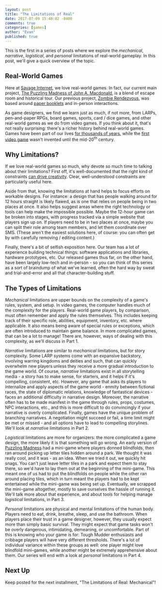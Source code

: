 ```yaml
---
layout: post
title: "The Limitations of Real"
date: 2017-07-09 15:40:02 -0400
comments: true
categories: [games]
author: "Evan"
published: true
---
```


This is the first in a series of posts where we explore the *mechanical*, *narrative*, *logistical*, and *personal* limitations of real-world gameplay.  In this post, we'll give a quick overview of the topic.

## Real-World Games

Here at [Savage Internet](https://savageinter.net/), we love real-world games.  In fact, our current main project, [The Puzzling Madness of John A. Macdonald](https://puzzlingmadness.ca/), is a blend of escape room and historical tour.  Our previous project, [Zombie Rendezvous](https://blog.savageinter.net/blog/2017/05/15/zombies/), was based around [paper booklets](https://drive.google.com/file/d/0B0jF681JP2rJcnJySEhudktxenM/view) and in-person interactions.

As game designers, we find we learn just as much, if not more, from LARPs, pen-and-paper RPGs, board games, sports, card / dice games, and other real-world games as we do from video games.  If you think about it, that's not really surprising: there's a richer history behind real-world games.  Games have been part of our lives [for thousands of years](https://www.harappa.com/blog/ancient-indus-dice), while the [first video game](https://www.aps.org/publications/apsnews/200810/physicshistory.cfm) wasn't invented until the mid-20<sup>th</sup> century.

## Why Limitations?

If we love real-world games so much, why devote so much time to talking about their limitations?  First off, it's well-documented that the right kind of constraints [can drive creativity](https://hbr.org/2013/01/how-intelligent-constraints-dr).  Clear, well-understood constraints are particularly useful here.

Aside from that, knowing the limitations at hand helps to focus efforts on workable designs.  For instance: a design that has people walking around for 12 hours straight is likely flawed, as is one that relies on people being in two places at once.  It also helps suggest areas where the right technology or tools can help make the impossible possible.  Maybe the 12-hour game can be broken into stages, with progress tracked via a simple website that players sign up on.  If players need to be in two places at once, maybe you can split their role among team members, and let them coordinate over SMS.  (These aren't the easiest solutions here, of course: you can often get by with carefully removing / editing content.)

Finally, there's a bit of selfish exposition here.  Our team has a lot of experience building technical things: software applications and libraries, hardware prototypes, etc.  Our released games thus far, on the other hand, have been largely low-tech and in-person - so you can think of this series as a sort of braindump of what we've learned, often the hard way by sweat and trial-and-error and all that character-building stuff.

## The Types of Limitations

*Mechanical* limitations are upper bounds on the complexity of a game's rules, system, and setup.  In video games, the computer handles much of the complexity for the players.  Real-world game players, by comparison, must often remember and apply the rules themselves.  This includes keeping track of their specific role, abilities, equipment, inventory, etc. where applicable.  It also means being aware of special rules or exceptions, which are often introduced to maintain game balance.  In more complicated games, that can be a lot to manage!  There are, however, ways of dealing with this complexity, as we'll discuss in Part 1.

*Narrative* limitations are similar to *mechanical* limitations, but for story complexity.  Some LARP systems come with an expansive backstory, involving warring kingdoms and deities and such, that can quickly overwhelm new players unless they receive a more gradual introduction to the game world.  Of course, *narrative* limitations exist in all storytelling media - a story has to make sense, for starters, and it helps if it's compelling, consistent, etc.  However, any game that asks its players to internalize and apply aspects of the game world - enmity between fictional races, the state of diplomatic relations, knowledge of fantastical devices - faces an additional difficulty in narrative design.  Moreover, the narrative often has to be made manifest in the game through rules, props, costumes, NPC interactions, etc., and this is more difficult to do convincingly if your narrative is overly complicated.  Finally, games have the unique problem of branching narratives.  A negotiation might succeed or fail, a time limit might be met or missed - and all options have to lead to compelling storylines.  We'll look at *narrative* limitations in Part 2.

*Logistical* limitations are more for organizers: the more complicated a game design, the more likely it is that something will go wrong.  An early version of [Puzzling Madness](https://puzzlingmadness.ca/) had a mini-game where players donned blindfolds, then ran around picking up letter tiles hidden around a park.  We thought it was really cool, and it was - as an idea.  When we tried it out, we quickly hit snags.  You can't just leave letter tiles in a park and expect them to stay there, so we'd have to lay them out at the beginning of the mini-game.  This meant one of us had to put the blindfolds on people while the other ran around placing tiles, which in turn meant the players had to be kept entertained while the mini-game was being set up.  Eventually, we scrapped the mini-game altogether, mostly to save ourselves the hassle of running it.  We'll talk more about that experience, and about tools for helping manage *logistical* limitations, in Part 3.

*Personal* limitations are physical and mental limitations of the human body.  Players need to eat, drink, breathe, sleep, and use the bathroom.  When players place their trust in a game designer, however, they usually expect more than simply basic survival.  They might expect that game tasks won't be overly dangerous, intimidating, demeaning, or uncomfortable.  Part of this is knowing who your game is for: Tough Mudder enthusiasts and cribbage players will have very different thresholds.  There's a lot of individual variance within these groups as well: one player might love blindfold mini-games, while another might be extremely apprehensive about them.  Our series will end with a look at *personal* limitations in Part 4.

## Next Up

Keep posted for the next installment, "The Limitations of Real: Mechanical"!

